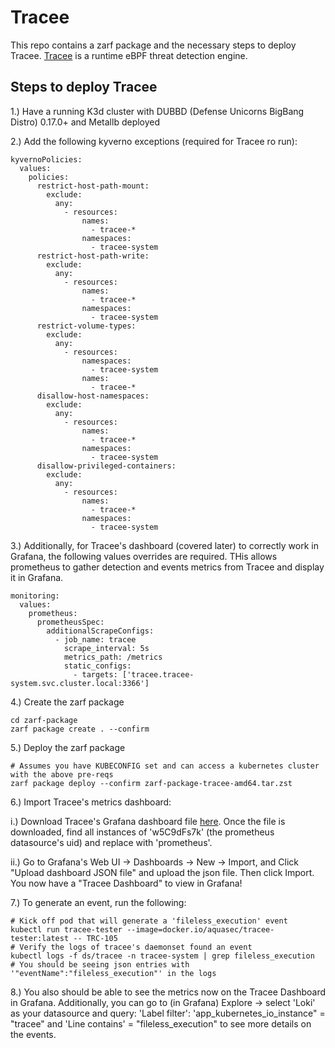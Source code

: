 # Tracee
This repo contains a zarf package and the necessary steps to deploy Tracee. [Tracee](https://www.aquasec.com/products/tracee/) is a runtime eBPF threat detection engine.

## Steps to deploy Tracee

1.) Have a running K3d cluster with DUBBD (Defense Unicorns BigBang Distro) 0.17.0+ and Metallb deployed

2.) Add the following kyverno exceptions (required for Tracee ro run):

```
kyvernoPolicies:
  values:
    policies:
      restrict-host-path-mount:
        exclude:
          any:
            - resources:
                names:
                  - tracee-*
                namespaces:
                  - tracee-system
      restrict-host-path-write:
        exclude:
          any:
            - resources:
                names:
                  - tracee-*
                namespaces:
                  - tracee-system
      restrict-volume-types:
        exclude:
          any:
            - resources:
                namespaces:
                  - tracee-system
                names:
                  - tracee-*
      disallow-host-namespaces:
        exclude:
          any:
            - resources:
                names:
                  - tracee-*
                namespaces:
                  - tracee-system
      disallow-privileged-containers:
        exclude:
          any:
            - resources:
                names:
                  - tracee-*
                namespaces:
                  - tracee-system
```

3.) Additionally, for Tracee's dashboard (covered later) to correctly work in Grafana, the following values overrides are required. THis allows prometheus to gather detection and events metrics from Tracee and display it in Grafana.

```
monitoring:
  values:
    prometheus:
      prometheusSpec:
        additionalScrapeConfigs:
          - job_name: tracee
            scrape_interval: 5s
            metrics_path: /metrics
            static_configs:
              - targets: ['tracee.tracee-system.svc.cluster.local:3366']
```

4.) Create the zarf package
```
cd zarf-package
zarf package create . --confirm 
```

5.) Deploy the zarf package

```
# Assumes you have KUBECONFIG set and can access a kubernetes cluster with the above pre-reqs
zarf package deploy --confirm zarf-package-tracee-amd64.tar.zst 
```

6.) Import Tracee's metrics dashboard:

  i.) Download Tracee's Grafana dashboard file [here](https://github.com/aquasecurity/tracee/blob/main/deploy/grafana/tracee.json). Once the file is downloaded, find all instances of 'w5C9dFs7k' (the prometheus datasource's uid) and replace with 'prometheus'.

  ii.) Go to Grafana's Web UI -> Dashboards -> New -> Import, and Click "Upload dashboard JSON file" and upload the json file. Then click Import. You now have a "Tracee Dashboard" to view in Grafana!


7.) To generate an event, run the following:

```
# Kick off pod that will generate a 'fileless_execution' event
kubectl run tracee-tester --image=docker.io/aquasec/tracee-tester:latest -- TRC-105
# Verify the logs of tracee's daemonset found an event
kubectl logs -f ds/tracee -n tracee-system | grep fileless_execution 
# You should be seeing json entries with '"eventName":"fileless_execution"' in the logs
```

8.) You also should be able to see the metrics now on the Tracee Dashboard in Grafana. Additionally, you can go to (in Grafana) Explore -> select 'Loki' as your datasource and query:
'Label filter': 'app_kubernetes_io_instance" = "tracee" and 'Line contains' = "fileless_execution" to see more details on the events.
